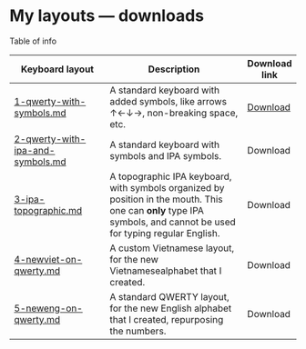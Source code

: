# My layouts — downloads

Table of info

<table data-full-width="true"><thead><tr><th width="273">Keyboard layout</th><th width="488">Description</th><th>Download link</th></tr></thead><tbody><tr><td><a data-mention href="1-qwerty-with-symbols.md">1-qwerty-with-symbols.md</a></td><td>A standard keyboard with added symbols, like arrows ↑←↓→, non-breaking space, etc.</td><td><a data-footnote-ref href="#user-content-fn-1">Download</a></td></tr><tr><td><a data-mention href="2-qwerty-with-ipa-and-symbols.md">2-qwerty-with-ipa-and-symbols.md</a></td><td>A standard keyboard with symbols and IPA symbols.</td><td>Download</td></tr><tr><td><a data-mention href="3-ipa-topographic.md">3-ipa-topographic.md</a></td><td>A topographic IPA keyboard, with symbols organized by position in the mouth. This one can <strong>only</strong> type IPA symbols, and cannot be used for typing regular English.</td><td>Download</td></tr><tr><td><a data-mention href="4-newviet-on-qwerty.md">4-newviet-on-qwerty.md</a></td><td>A custom Vietnamese layout, for the new Vietnamesealphabet that I created.</td><td>Download</td></tr><tr><td><a data-mention href="5-neweng-on-qwerty.md">5-neweng-on-qwerty.md</a></td><td>A standard QWERTY layout, for the new English alphabet that I created, repurposing the numbers.</td><td>Download</td></tr></tbody></table>



[^1]: links coming soon!
